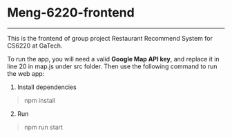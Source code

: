# Meng-6220-frontend
------------------------------------------------------------------------------------------
This is the frontend of group project Restaurant Recommend System for CS6220 at GaTech.

To run the app, you will need a valid **Google Map API key**, and replace it in line 20 in map.js under src folder.
Then use the following command to run the web app:

1. Install dependencies
  > npm install

2. Run
  > npm run start
